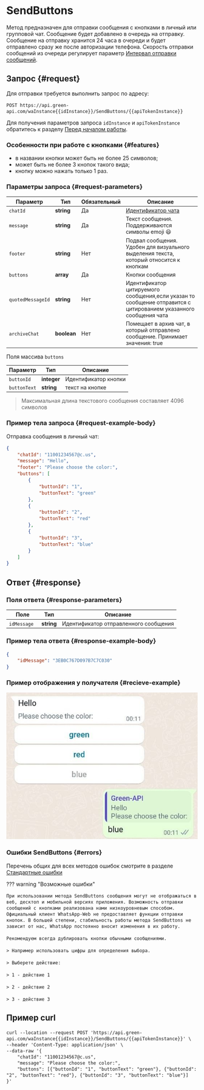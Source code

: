 # SendButtons

Метод предназначен для отправки сообщения с кнопками в личный или групповой чат.
Сообщение будет добавлено в очередь на отправку. Сообщение на отправку хранится 24 часа в очереди и будет отправлено сразу же после авторизации телефона. 
Скорость отправки сообщений из очереди регулирует параметр [Интервал отправки сообщений](../send-messages-delay.md).

## Запрос {#request}

Для отправки требуется выполнить запрос по адресу:
```
POST https://api.green-api.com/waInstance{{idInstance}}/SendButtons/{{apiTokenInstance}}
```

Для получения параметров запроса `idInstance` и `apiTokenInstance` обратитесь к разделу [Перед началом работы](../../before-start.md#parameters).

### Особенности при работе с кнопками {#features}

- в названии кнопки может быть не более 25 символов;
- может быть не более 3 кнопок такого вида;
- кнопку можно нажать только 1 раз.

### Параметры запроса {#request-parameters}

Параметр | Тип | Обязательный | Описание
----- | ----- | ----- | -----
`chatId` | **string** | Да | [Идентификатор чата](../chat-id.md)
`message` | **string** | Да | Текст сообщения. Поддерживаются символы emoji 😃 
`footer` | **string** | Нет | Подвал сообщения. Удобен для визуального выделения текста, который относится к кнопкам
`buttons` | **array** | Да | Кнопки сообщения
`quotedMessageId` | **string** | Нет | Идентификатор цитируемого сообщения,если указан то сообщение отправится с цитированием указанного сообщения чата
`archiveChat` | **boolean** | Нет | Помещает в архив чат, в который отправлено сообщение. Принимает значения: true|false

Поля массива `buttons`

Параметр | Тип | Описание
----- | ----- | -----
`buttonId` | **integer** | Идентификатор кнопки
`buttonText` | **string** | текст на кнопке


> Максимальная длина текстового сообщения составляет 4096 символов

### Пример тела запроса {#request-example-body}

Отправка сообщения в личный чат:
```json
{
    "chatId": "11001234567@c.us",
    "message": "Hello",
    "footer": "Please choose the color:",
    "buttons": [
        {
            "buttonId": "1",
            "buttonText": "green"
        },
        {
            "buttonId": "2",
            "buttonText": "red"
        },
        {
            "buttonId": "3",
            "buttonText": "blue"
        }
    ]
}
```

## Ответ {#response}

### Поля ответа {#response-parameters}

Поле | Тип |  Описание
----- | ----- | -----
`idMessage ` | **string** | Идентификатор отправленного сообщения 

### Пример тела ответа {#response-example-body}

```json
{
    "idMessage": "3EB0C767D097B7C7C030"
}
```
### Пример отображения у получателя {#recieve-example}

![Пример отображения кнопок](../../assets/press-button.jpg 'Пример отображения кнопок')

### Ошибки SendButtons {#errors}

Перечень общих для всех методов ошибок смотрите в разделе [Стандартные ошибки](../common-errors.md)

??? warning "Возможные ошибки"

    При использовании метода SendButtons сообщения могут не отображаться в веб, десктоп и мобильной версиях приложения. Возможность отправки сообщений с кнопками реализована нами низкоуровневым способом. Официальный клиент WhatsApp-Web не предоставляет функции отправки кнопок. В большей степени, стабильность работы метода SendButtons не зависит от нас, WhatsApp постоянно вносит изменения в их работу.

    Рекомендуем всегда дублировать кнопки обычными сообщениями.

    > Например использовать цифры для определения выбора.

    > Выберете действие:

    > 1 - действие 1

    > 2 - действие 2

    > 3 - действие 3

## Пример curl

```
curl --location --request POST 'https://api.green-api.com/waInstance{{idInstance}}/SendButtons/{{apiTokenInstance}}' \
--header 'Content-Type: application/json' \
--data-raw '{
    "chatId": "11001234567@c.us",
	"message": "Please choose the color:",
    "buttons": [{"buttonId": "1", "buttonText": "green"}, {"buttonId": "2", "buttonText": "red"}, {"buttonId": "3", "buttonText": "blue"}]
}'
```